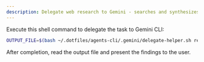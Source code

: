 ```yaml
---
description: Delegate web research to Gemini - searches and synthesizes information from the web
---
```


Execute this shell command to delegate the task to Gemini CLI:

```bash
OUTPUT_FILE=$(bash ~/.dotfiles/agents-cli/.gemini/delegate-helper.sh research "$@")
```

After completion, read the output file and present the findings to the user.
